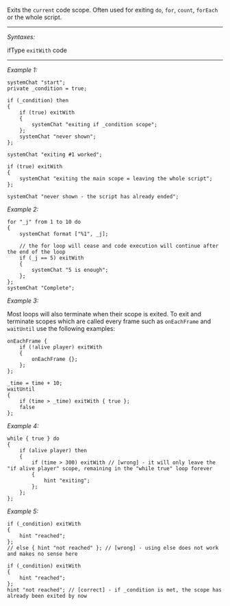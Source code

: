 Exits the `current` code scope. Often used for exiting `do`, `for`, `count`, `forEach` or the whole script.


---
*Syntaxes:*

ifType `exitWith` code

---
*Example 1:*

```sqf
systemChat "start";
private _condition = true;

if (_condition) then
{
	if (true) exitWith
	{
		systemChat "exiting if _condition scope";
	};
	systemChat "never shown";
};

systemChat "exiting #1 worked";

if (true) exitWith
{
	systemChat "exiting the main scope = leaving the whole script";
};

systemChat "never shown - the script has already ended";
```

*Example 2:*

```sqf
for "_j" from 1 to 10 do
{
	systemChat format ["%1", _j];

	// the for loop will cease and code execution will continue after the end of the loop
	if (_j == 5) exitWith
	{
		systemChat "5 is enough";
	};
};
systemChat "Complete";
```

*Example 3:*

Most loops will also terminate when their scope is exited. To exit and terminate scopes which are called every frame such as `onEachFrame` and `waitUntil` use the following examples:


```sqf
onEachFrame {
	if (!alive player) exitWith
	{
		onEachFrame {};
	};
};
```


```sqf
_time = time + 10;
waitUntil 
{
	if (time > _time) exitWith { true };
	false
};
```

*Example 4:*

```sqf
while { true } do
{
	if (alive player) then
	{
		if (time > 300) exitWith // [wrong] - it will only leave the "if alive player" scope, remaining in the "while true" loop forever
		{
			hint "exiting";
		};
	};
};
```

*Example 5:*

```sqf
if (_condition) exitWith
{
	hint "reached";
};
// else { hint "not reached" }; // [wrong] - using else does not work and makes no sense here
```

```sqf
if (_condition) exitWith
{
	hint "reached";
};
hint "not reached"; // [correct] - if _condition is met, the scope has already been exited by now
```